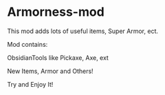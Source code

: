 # Armorness-mod

This mod adds lots of useful items, Super Armor, ect.

Mod contains:

ObsidianTools like Pickaxe, Axe, ext

New Items, Armor and Others!

 

Try and Enjoy It!
